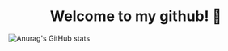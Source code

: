 <div id="header" align="center">
   <h1>Welcome to my github! 👋</h1>
</div>

![Anurag's GitHub stats](https://github-readme-stats.vercel.app/api?username=Toshiven&show_icons=true&theme=tokyonight)

<!--
**Toshiven/Toshiven** is a ✨ _special_ ✨ repository because its `README.md` (this file) appears on your GitHub profile.

Here are some ideas to get you started:

- 🔭 I’m currently working on ...
- 🌱 I’m currently learning ...
- 👯 I’m looking to collaborate on ...
- 🤔 I’m looking for help with ...
- 💬 Ask me about ...
- 📫 How to reach me: ...
- 😄 Pronouns: ...
- ⚡ Fun fact: ...
-->

